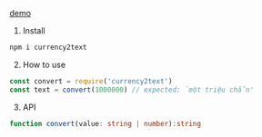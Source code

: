 [demo](https://dtanphat9388.github.io/opensources/currency2text/)

1. Install

```sh
npm i currency2text
```

2. How to use

```js
const convert = require('currency2text')
const text = convert(1000000) // expected: `một triệu chẵn'
```

3. API
```ts
function convert(value: string | number):string
```
